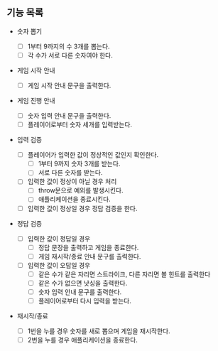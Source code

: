 ## 기능 목록

- 숫자 뽑기

  - [ ] 1부터 9까지의 수 3개를 뽑는다.
  - [ ] 각 수가 서로 다른 숫자여야 한다.

- 게임 시작 안내

  - [ ] 게임 시작 안내 문구을 출력한다.

- 게임 진행 안내

  - [ ] 숫자 입력 안내 문구을 출력한다.
  - [ ] 플레이어로부터 숫자 세개를 입력받는다.

- 입력 검증

  - [ ] 플레이어가 입력한 값이 정상적인 값인지 확인한다.
    - [ ] 1부터 9까지 숫자 3개를 받는다.
    - [ ] 서로 다른 숫자를 받는다.
  - [ ] 입력한 값이 정상이 아닐 경우 처리
    - [ ] throw문으로 예외를 발생시킨다.
    - [ ] 애플리케이션을 종료시킨다.
  - [ ] 입력한 값이 정상일 경우 정답 검증을 한다.

- 정답 검증

  - [ ] 입력한 값이 정답일 경우
    - [ ] 정답 문장을 출력하고 게임을 종료한다.
    - [ ] 게임 재시작/종료 안내 문구를 출력한다.
  - [ ] 입력한 값이 오답일 경우
    - [ ] 같은 수가 같은 자리면 스트라이크, 다른 자리면 볼 힌트를 출력한다
    - [ ] 같은 수가 없으면 낫싱을 출력한다.
    - [ ] 숫자 입력 안내 문구를 출력한다.
    - [ ] 플레이어로부터 다시 입력을 받는다.

- 재시작/종료
  - [ ] 1번을 누를 경우 숫자를 새로 뽑으며 게임을 재시작한다.
  - [ ] 2번을 누를 경우 애플리케이션을 종료한다.

